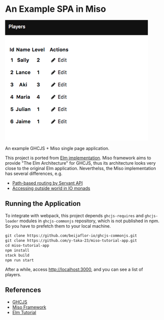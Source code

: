 An Example SPA in Miso
=======================

![screenshot](screenshot.png)

An example GHCJS + Miso single page application.

This project is ported from [Elm implementation](https://github.com/sporto/elm-tutorial-app). Miso framework aims to provide "The Elm Architecture" for GHCJS, thus its architecture looks very close to the original Elm application. Neverthelss, the Miso implementation has several differences, e.g.

* [Path-based routing by Servant API](./src/Routing.hs)
* [Accessing outside world in IO monads](./src/Effect.hs)

Running the Application
-----------------------

To integrate with webpack, this project depends
`ghcjs-requires` and `ghcjs-loader` modules in `ghcjs-commonjs` repository,
which is not published in npm.
So you have to prefetch them to your local machine.

```console
git clone https://github.com/beijaflor-io/ghcjs-commonjs.git
git clone https://github.com/y-taka-23/miso-tutorial-app.git
cd miso-tutorial-app
npm install
stack build
npm run start
```

After a while, access [http://localhost:3000](http://localhost:3000),
and you can see a list of players.

References
----------

* [GHCJS](https://github.com/ghcjs/ghcjs)
* [Miso Framework](https://haskell-miso.org/)
* [Elm Tutorial](https://www.gitbook.com/book/sporto/elm-tutorial/details)
